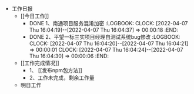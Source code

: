 - 工作日报
	- [[今日工作]]
		- DONE 1、南通项目服务混淆加密
		  :LOGBOOK:
		  CLOCK: [2022-04-07 Thu 16:04:19]--[2022-04-07 Thu 16:04:37] =>  00:00:18
		  :END:
		- DONE 2、平望一标三实项目经理自测试系统bug修改
		  :LOGBOOK:
		  CLOCK: [2022-04-07 Thu 16:04:20]--[2022-04-07 Thu 16:04:21] =>  00:00:01
		  CLOCK: [2022-04-07 Thu 16:04:24]--[2022-04-07 Thu 16:04:30] =>  00:00:06
		  :END:
	- [[工作完成情况]]
		- 1、 [[发布npm包方法]]
		- 2、工作未完成，剩余工作量
	- 明日工作